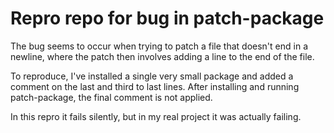 # Repro repo for bug in patch-package

The bug seems to occur when trying to patch a file that doesn't end in a newline, where the patch then involves adding a line to the end of the file.

To reproduce, I've installed a single very small package and added a comment on the last and third to last lines. After installing and running patch-package, the final comment is not applied.

In this repro it fails silently, but in my real project it was actually failing.